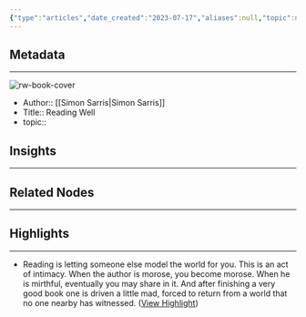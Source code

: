 ```yaml
---
{"type":"articles","date_created":"2023-07-17","aliases":null,"topic":null,"url":"https://simonsarris.substack.com/p/reading-well?utm_source=substack&utm_medium=email","layout":null,"banner":null,"dg-publish":true,"tags":null,"permalink":"/300-biblio/200-articles/reading-well/","dgPassFrontmatter":true,"created":"2023-10-20T12:44:19.000-05:00","updated":"2023-10-20T12:44:19.000-05:00"}
---
```


## Metadata
---
![rw-book-cover](https://substackcdn.com/image/fetch/w_1200,h_600,c_fill,f_jpg,q_auto:good,fl_progressive:steep,g_auto/https%3A%2F%2Fsubstack-post-media.s3.amazonaws.com%2Fpublic%2Fimages%2Fef0f7724-2797-48ef-b472-aa768606ce6e_2560x2252.jpeg)
- Author:: [[Simon Sarris\|Simon Sarris]]
- Title:: Reading Well
- topic::  



## Insights
---
## Related Nodes
---

## Highlights 
---
- Reading is letting someone else model the world for you. This is an act of intimacy. When the author is morose, you become morose. When he is mirthful, eventually you may share in it. And after finishing a very good book one is driven a little mad, forced to return from a world that no one nearby has witnessed. ([View Highlight](https://read.readwise.io/read/01h5j90dg8qpae08wrqcs88z6a))
